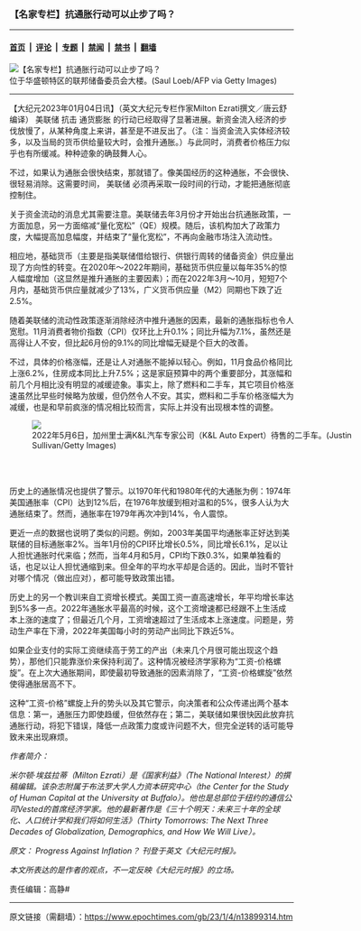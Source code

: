 ### 【名家专栏】抗通胀行动可以止步了吗？

---

#### [首页](../../../..?n13899314) &nbsp;|&nbsp; [评论](../../../../../epoch-comment?n13899314) &nbsp;|&nbsp; [专题](../../../../../epoch-special?n13899314) &nbsp;|&nbsp; [禁闻](../../../../../epoch-news?n13899314) &nbsp;|&nbsp; [禁书](../../../../../books?n13899314) &nbsp;|&nbsp; [翻墙](https://github.com/gfw-breaker/nogfw/blob/master/README.md?n13899314)


<div><img alt="【名家专栏】抗通胀行动可以止步了吗？" class="attachment-djy_600_400 size-djy_600_400 wp-post-image" src="https://i.epochtimes.com/assets/uploads/2023/01/id13899324-Federal-reserve-1239236617-1200x739-600x400.jpg"/>
<div class="caption">
 位于华盛顿特区的联邦储备委员会大楼。(Saul Loeb/AFP via Getty Images)
</div></div><hr/><div class="post_content" id="artbody" itemprop="articleBody">
 <!-- article content begin -->
 <p>
  【大纪元2023年01月04日讯】（英文大纪元专栏作家Milton Ezrati撰文／唐云舒编译）
  <ok href="https://www.epochtimes.com/gb/tag/%E7%BE%8E%E8%81%94%E5%82%A8.html">
   美联储
  </ok>
  抗击
  <ok href="https://www.epochtimes.com/gb/tag/%E9%80%9A%E8%B4%A7%E8%86%A8%E8%83%80.html">
   通货膨胀
  </ok>
  的行动已经取得了显著进展。新资金流入经济的步伐放慢了，从某种角度上来讲，甚至是不进反出了。（注：当资金流入实体经济较多，以及当局的货币供给量较大时，会推升通胀。）与此同时，消费者价格压力似乎也有所缓减。种种迹象的确鼓舞人心。
 </p>
 <p>
  不过，如果认为通胀会很快结束，那就错了。像美国经历的这种通胀，不会很快、很轻易消除。这需要时间，
  <ok href="https://www.epochtimes.com/gb/tag/%E7%BE%8E%E8%81%94%E5%82%A8.html">
   美联储
  </ok>
  必须再采取一段时间的行动，才能把通胀彻底控制住。
 </p>
 <p>
  关于资金流动的消息尤其需要注意。美联储去年3月份才开始出台抗通胀政策，一方面加息，另一方面缩减“量化宽松”（QE）规模。随后，该机构加大了政策力度，大幅提高加息幅度，并结束了“量化宽松”，不再向金融市场注入流动性。
 </p>
 <p>
  相应地，基础货币（主要是指美联储借给银行、供银行周转的储备资金）供应量出现了方向性的转变。在2020年～2022年期间，基础货币供应量以每年35%的惊人幅度增加（这显然是推升通胀的主要因素）；而在2022年3月～10月，短短7个月内，基础货币供应量就减少了13%，广义货币供应量（M2）同期也下跌了近2.5%。
 </p>
 <p>
  随着美联储的流动性政策逐渐消除经济中推升通胀的因素，最新的通胀指标也令人宽慰。11月消费者物价指数（CPI）仅环比上升0.1%；同比升幅为7.1%，虽然还是高得让人不安，但比起6月份的9.1%的同比增幅无疑是个巨大的改善。
 </p>
 <p>
  不过，具体的价格涨幅，还是让人对通胀不能掉以轻心。例如，11月食品价格同比上涨6.2%，住房成本同比上升7.5%；这是家庭预算中的两个重要部分，其涨幅和前几个月相比没有明显的减缓迹象。事实上，除了燃料和二手车，其它项目价格涨速虽然比早些时候略为放缓，但仍然令人不安。其实，燃料和二手车价格涨幅大为减缓，也是和早前疯涨的情况相比较而言，实际上并没有出现根本性的调整。
 </p>
 <figure class="wp-caption aligncenter" style="width: 640px">
  <ok href=" https://img.theepochtimes.com/assets/uploads/2022/09/13/GettyImages-1395784165-1200x750.jpg" rel="noreferrer noopener" target="_blank">
   <img class="" src="https://img.theepochtimes.com/assets/uploads/2022/09/13/GettyImages-1395784165-1200x750.jpg"/>
  </ok>
  <br/><figcaption class="wp-caption-text">
   2022年5月6日，加州里士满K&amp;L汽车专家公司（K&amp;L Auto Expert）待售的二手车。(Justin Sullivan/Getty Images)
  </figcaption><br/>
 </figure><br/>
 <p>
  历史上的通胀情况也提供了警示。以1970年代和1980年代的大通胀为例：1974年美国通胀率（CPI）达到12%后，在1976年放缓到相对温和的5%，很多人认为大通胀结束了。然而，通胀率在1979年再次冲到14%，令人震惊。
 </p>
 <p>
  更近一点的数据也说明了类似的问题。例如，2003年美国平均通胀率正好达到美联储的目标通胀率2%。当年1月份的CPI环比增长0.5%，同比增长6.1%，足以让人担忧通胀时代来临；然而，当年4月和5月，CPI均下跌0.3%，如果单独看的话，也足以让人担忧通缩到来。但全年的平均水平却是合适的。因此，当时不管针对哪个情况（做出应对），都可能导致政策出错。
 </p>
 <p>
  历史上的另一个教训来自工资增长模式。美国工资一直高速增长，年平均增长率达到5%多一点。2022年通胀水平最高的时候，这个工资增速都已经跟不上生活成本上涨的速度了；但最近几个月，工资增速超过了生活成本上涨速度。问题是，劳动生产率在下滑，2022年美国每小时的劳动产出同比下跌近5%。
 </p>
 <p>
  如果企业支付的实际工资继续高于劳工的产出（未来几个月很可能出现这个趋势），那他们只能靠涨价来保持利润了。这种情况被经济学家称为“工资-价格螺旋”。在上次大通胀期间，即使最初导致通胀的因素消除了，“工资-价格螺旋”依然使得通胀居高不下。
 </p>
 <p>
  这种“工资-价格”螺旋上升的势头以及其它警示，向决策者和公众传递出两个基本信息：第一，通胀压力即使趋缓，但依然存在；第二，美联储如果很快因此放弃抗通胀行动，将犯下错误，降低一点政策力度或许问题不大，但完全逆转的话可能导致未来出现麻烦。
 </p>
 <p>
  <em>
   作者简介：
  </em>
 </p>
 <p>
  <em>
   米尔顿‧埃兹拉蒂（Milton Ezrati）是《国家利益》（The National Interest）的撰稿编辑。该杂志附属于布法罗大学人力资本研究中心（the Center for the Study of Human Capital at the University at Buffalo）。他也是总部位于纽约的通信公司Vested的首席经济学家。他的最新著作是《三十个明天：未来三十年的全球化、人口统计学和我们将如何生活》（Thirty Tomorrows: The Next Three Decades of Globalization, Demographics, and How We Will Live）。
  </em>
 </p>
 <p>
  <em>
   原文：
   <ok href="https://www.theepochtimes.com/progress-against-inflation_4951516.html" rel="noopener noreferrer" target="_blank">
    Progress Against Inflation？
   </ok>
   刊登于英文《大纪元时报》。
  </em>
 </p>
 <p>
  <em>
   本文所表达的是作者的观点，不一定反映《大纪元时报》的立场。
  </em>
 </p>
 <p>
  责任编辑：高静#
 </p>
 <!-- article content end -->
 <div id="below_article_ad">
 </div>
</div>


---

原文链接（需翻墙）：https://www.epochtimes.com/gb/23/1/4/n13899314.htm